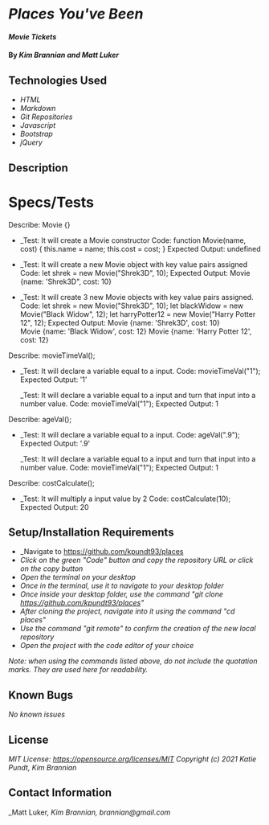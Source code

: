 # _Places You've Been_

#### _Movie Tickets_

#### By _**Kim Brannian and Matt Luker**_

## Technologies Used

* _HTML_
* _Markdown_
* _Git Repositories_
* _Javascript_
* _Bootstrap_
* _jQuery_

## Description

# Specs/Tests
Describe: Movie {}
* _Test: It will create a Movie constructor 
  Code: function Movie(name, cost) {
    this.name = name;
    this.cost = cost;
  }
  Expected Output: undefined

* _Test: It will create a new Movie object with key value pairs assigned
  Code: let shrek = new Movie("Shrek3D", 10);
  Expected Output: Movie {name: 'Shrek3D", cost: 10}

* _Test: It will create 3 new Movie objects with key value pairs assigned.
  Code: let shrek = new Movie("Shrek3D", 10);
        let blackWidow = new Movie("Black Widow", 12);
        let harryPotter12 = new Movie("Harry Potter 12", 12);
  Expected Output: Movie {name: 'Shrek3D', cost: 10}
                   Movie {name: 'Black Widow', cost: 12}
                   Movie {name: 'Harry Potter 12', cost: 12}

Describe: movieTimeVal();
* _Test: It will declare a variable equal to a input.
  Code: movieTimeVal("1");
  Expected Output: '1'
  
  _Test: It will declare a variable equal to a input and turn that input into a number value.
  Code: movieTimeVal("1");
  Expected Output: 1

Describe: ageVal();
* _Test: It will declare a variable equal to a input.
  Code: ageVal(".9");
  Expected Output: '.9'

  _Test: It will declare a variable equal to a input and turn that input into a number value.
  Code: movieTimeVal("1");
  Expected Output: 1

Describe: costCalculate();
* _Test: It will multiply a input value by 2
  Code: costCalculate(10);
  Expected Output: 20






## Setup/Installation Requirements

* _Navigate to https://github.com/kpundt93/places
* _Click on the green "Code" button and copy the repository URL or click on the copy button_
* _Open the terminal on your desktop_
* _Once in the terminal, use it to navigate to your desktop folder_
* _Once inside your desktop folder, use the command "git clone https://github.com/kpundt93/places"_
* _After cloning the project, navigate into it using the command "cd places"_
* _Use the command "git remote" to confirm the creation of the new local repository_
* _Open the project with the code editor of your choice_

_Note: when using the commands listed above, do not include the quotation marks. They are used here for readability._

## Known Bugs

_No known issues_

## License
_MIT License: https://opensource.org/licenses/MIT_
_Copyright (c) 2021 Katie Pundt, Kim Brannian_

## Contact Information
_Matt Luker, 
_Kim Brannian, brannian@gmail.com_